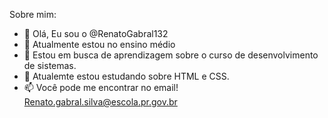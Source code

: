 Sobre mim:

- 👋 Olá, Eu sou o @RenatoGabral132
- 👀 Atualmente estou no ensino médio
- 🌱 Estou em busca de aprendizagem sobre o curso de desenvolvimento de sistemas.
- 💞️ Atualemte estou estudando sobre HTML e CSS.
- 📫 Você pode me encontrar no email! Renato.gabral.silva@escola.pr.gov.br
<!---
RenatoGabral132/RenatoGabral132 is a ✨ special ✨ repository because its `README.md` (this file) appears on your GitHub profile.
You can click the Preview link to take a look at your changes.
--->
